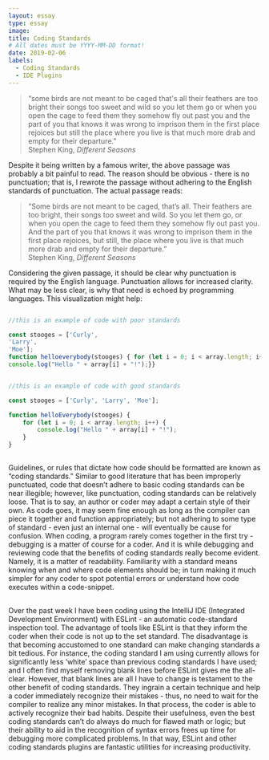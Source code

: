 ```yaml
---
layout: essay
type: essay
image: 
title: Coding Standards
# All dates must be YYYY-MM-DD format!
date: 2019-02-06
labels:
  - Coding Standards
  - IDE Plugins
---
```





<blockquote>“some birds are not meant to be caged that's all their feathers are too bright their songs too sweet and wild so you let them go or when you open the cage to feed them they somehow fly out past you and the part of you that knows it was wrong to imprison them in the first place rejoices but still the place where you live is that much more drab and empty for their departure.” <footer> Stephen King, <i>Different Seasons</i></footer></blockquote>

Despite it being written by a famous writer, the above passage was probably a bit painful to read.  The reason should be obvious - there is no punctuation; that is, I rewrote the passage without adhering to the English standards of punctuation.  The actual passage reads:

<blockquote>“Some birds are not meant to be caged, that’s all. Their feathers are too bright, their songs too sweet and wild. So you let them go, or when you open the cage to feed them they somehow fly out past you. And the part of you that knows it was wrong to imprison them in the first place rejoices, but still, the place where you live is that much more drab and empty for their departure.” <footer> Stephen King, <i>Different Seasons</i></footer></blockquote>

Considering the given passage, it should be clear why punctuation is required by the English language.  Punctuation allows for increased clarity.  What may be less clear, is why that need is echoed by programming languages.  This visualization might help:

```javascript

//this is an example of code with poor standards

const stooges = ['Curly', 
'Larry', 
'Moe'];
function helloeverybody(stooges) { for (let i = 0; i < array.length; i++) {
console.log("Hello " + array[i] + "!");}}
```

```javascript

//this is an example of code with good standards

const stooges = ['Curly', 'Larry', 'Moe'];

function helloEverybody(stooges) {
    for (let i = 0; i < array.length; i++) {
        console.log("Hello " + array[i] + "!");
    }
}
```

<h2></h2>
Guidelines, or rules that dictate how code should be formatted are known as “coding standards.”  Similar to good literature that has been improperly punctuated, code that doesn’t adhere to basic coding standards can be near illegible; however, like punctuation, coding standards can be relatively loose.  That is to say, an author or coder may adapt a certain style of their own.  As code goes, it may seem fine enough as long as the compiler can piece it together and function appropriately; but not adhering to some type of standard - even just an internal one - will eventually be cause for confusion.  When coding, a program rarely comes together in the first try - debugging is a matter of course for a coder.  And it is while debugging and reviewing code that the benefits of coding standards really become evident.  Namely, it is a matter of readability.  Familiarity with a standard means knowing when and where code elements should be; in turn making it much simpler for any coder to spot potential errors or understand how code executes within a code-snippet.

<h2></h2>
Over the past week I have been coding using the IntelliJ IDE (Integrated Development Environment) with ESLint - an automatic code-standard inspection tool.  The advantage of tools like ESLint is that they inform the coder when their code is not up to the set standard.  The disadvantage is that becoming accustomed to one standard can make changing standards a bit tedious.  For instance, the coding standard I am using currently allows for significantly less ‘white’ space than previous coding standards I have used; and I often find myself removing blank lines before ESLint gives me the all-clear.  However, that blank lines are all I have to change is testament to the other benefit of coding standards.  They ingrain a certain technique and help a coder immediately recognize their mistakes - thus, no need to wait for the compiler to realize any minor mistakes.  In that process, the coder is able to actively recognize their bad habits.  Despite their usefulness, even the best coding standards can’t do always do much for flawed math or logic; but their ability to aid in the recognition of syntax errors frees up time for debugging more complicated problems.  In that way, ESLint and other coding standards plugins are fantastic utilities for increasing productivity.

